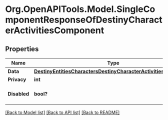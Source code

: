 # Org.OpenAPITools.Model.SingleComponentResponseOfDestinyCharacterActivitiesComponent

## Properties

Name | Type | Description | Notes
------------ | ------------- | ------------- | -------------
**Data** | [**DestinyEntitiesCharactersDestinyCharacterActivitiesComponent**](DestinyEntitiesCharactersDestinyCharacterActivitiesComponent.md) |  | [optional] 
**Privacy** | **int** |  | [optional] 
**Disabled** | **bool?** | If true, this component is disabled. | [optional] 

[[Back to Model list]](../README.md#documentation-for-models) [[Back to API list]](../README.md#documentation-for-api-endpoints) [[Back to README]](../README.md)

